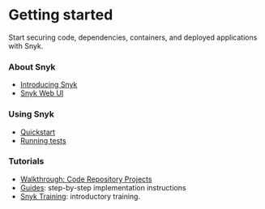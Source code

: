# Getting started

Start securing code, dependencies, containers, and deployed applications with Snyk.

### About Snyk

* [Introducing Snyk](introducing-snyk.md)
* [Snyk Web UI](getting-started-with-the-snyk-web-ui.md)

### Using Snyk

* [Quickstart](quickstart/)
* [Running tests](running-tests.md)

### Tutorials

* [Walkthrough: Code Repository Projects](walkthrough-code-repository-projects/)
* [Guides](../guides/): step-by-step implementation instructions
* [Snyk Training](https://training.snyk.io/):  introductory training.

